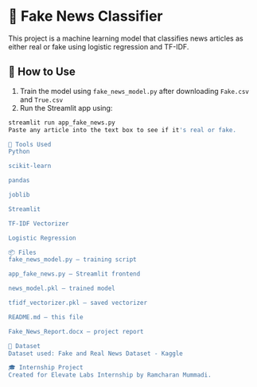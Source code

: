 # 🧪 Fake News Classifier

This project is a machine learning model that classifies news articles as either real or fake using logistic regression and TF-IDF.

## 🚀 How to Use

1. Train the model using `fake_news_model.py` after downloading `Fake.csv` and `True.csv`
2. Run the Streamlit app using:

```bash
streamlit run app_fake_news.py
Paste any article into the text box to see if it's real or fake.

🧠 Tools Used
Python

scikit-learn

pandas

joblib

Streamlit

TF-IDF Vectorizer

Logistic Regression

📦 Files
fake_news_model.py – training script

app_fake_news.py – Streamlit frontend

news_model.pkl – trained model

tfidf_vectorizer.pkl – saved vectorizer

README.md – this file

Fake_News_Report.docx – project report

📌 Dataset
Dataset used: Fake and Real News Dataset - Kaggle

🎓 Internship Project
Created for Elevate Labs Internship by Ramcharan Mummadi.







